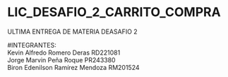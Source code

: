 # LIC_DESAFIO_2_CARRITO_COMPRA
ULTIMA ENTREGA DE MATERIA DEASAFIO 2

#INTEGRANTES: <br/>
Kevin Alfredo Romero Deras  RD221081         <br/>
Jorge Marvin Peña Roque PR243380             <br/>
Biron Edenilson Ramírez Mendoza RM201524     <br/>

